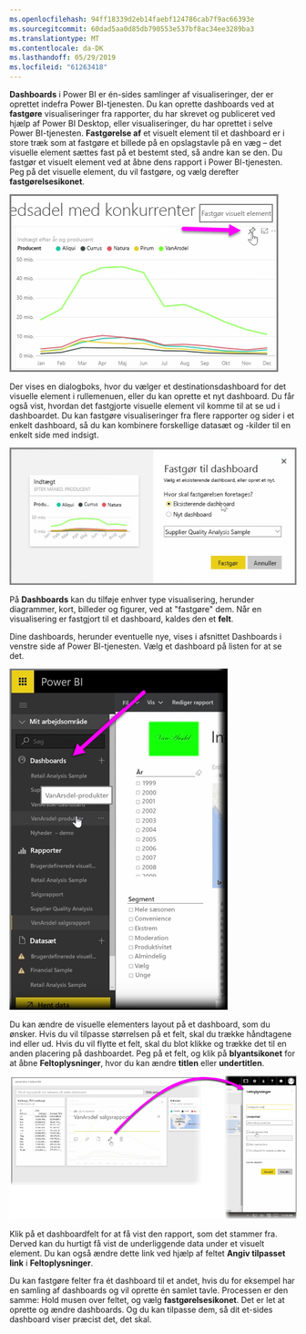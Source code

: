 ```yaml
---
ms.openlocfilehash: 94ff18339d2eb14faebf124786cab7f9ac66393e
ms.sourcegitcommit: 60dad5aa0d85db790553e537bf8ac34ee3289ba3
ms.translationtype: MT
ms.contentlocale: da-DK
ms.lasthandoff: 05/29/2019
ms.locfileid: "61263418"
---
```

**Dashboards** i Power BI er én-sides samlinger af visualiseringer, der er oprettet indefra Power BI-tjenesten. Du kan oprette dashboards ved at **fastgøre** visualiseringer fra rapporter, du har skrevet og publiceret ved hjælp af Power BI Desktop, eller visualiseringer, du har oprettet i selve Power BI-tjenesten. **Fastgørelse af** et visuelt element til et dashboard er i store træk som at fastgøre et billede på en opslagstavle på en væg – det visuelle element sættes fast på et bestemt sted, så andre kan se den. Du fastgør et visuelt element ved at åbne dens rapport i Power BI-tjenesten. Peg på det visuelle element, du vil fastgøre, og vælg derefter **fastgørelsesikonet**.

![](media/4-2-create-configure-dashboards/4-2_1.png)

Der vises en dialogboks, hvor du vælger et destinationsdashboard for det visuelle element i rullemenuen, eller du kan oprette et nyt dashboard. Du får også vist, hvordan det fastgjorte visuelle element vil komme til at se ud i dashboardet. Du kan fastgøre visualiseringer fra flere rapporter og sider i et enkelt dashboard, så du kan kombinere forskellige datasæt og -kilder til en enkelt side med indsigt.

![](media/4-2-create-configure-dashboards/4-2_2.png)

På **Dashboards** kan du tilføje enhver type visualisering, herunder diagrammer, kort, billeder og figurer, ved at "fastgøre" dem. Når en visualisering er fastgjort til et dashboard, kaldes den et **felt**.

Dine dashboards, herunder eventuelle nye, vises i afsnittet Dashboards i venstre side af Power BI-tjenesten. Vælg et dashboard på listen for at se det.

![](media/4-2-create-configure-dashboards/4-2_3.png)

Du kan ændre de visuelle elementers layout på et dashboard, som du ønsker. Hvis du vil tilpasse størrelsen på et felt, skal du trække håndtagene ind eller ud. Hvis du vil flytte et felt, skal du blot klikke og trække det til en anden placering på dashboardet. Peg på et felt, og klik på **blyantsikonet** for at åbne **Feltoplysninger**, hvor du kan ændre **titlen** eller **undertitlen**.

![](media/4-2-create-configure-dashboards/4-2_4.png)

Klik på et dashboardfelt for at få vist den rapport, som det stammer fra. Derved kan du hurtigt få vist de underliggende data under et visuelt element. Du kan også ændre dette link ved hjælp af feltet **Angiv tilpasset link** i **Feltoplysninger**.

Du kan fastgøre felter fra ét dashboard til et andet, hvis du for eksempel har en samling af dashboards og vil oprette én samlet tavle. Processen er den samme: Hold musen over feltet, og vælg **fastgørelsesikonet**. Det er let at oprette og ændre dashboards. Og du kan tilpasse dem, så dit et-sides dashboard viser præcist det, det skal.

